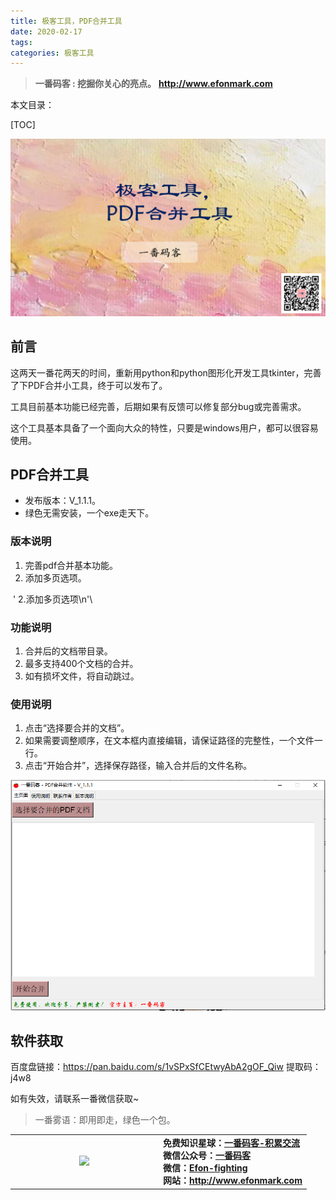 ```yaml
---
title: 极客工具，PDF合并工具
date: 2020-02-17
tags: 
categories: 极客工具
---
```


> **一番码客 : 挖掘你关心的亮点。**
> **http://www.efonmark.com**

本文目录：

[TOC]

![image-20200216182920323](2020-02-17-极客工具，PDF合并工具/image-20200216182920323.png)

<!-- more -->

## 前言

这两天一番花两天的时间，重新用python和python图形化开发工具tkinter，完善了下PDF合并小工具，终于可以发布了。

工具目前基本功能已经完善，后期如果有反馈可以修复部分bug或完善需求。

这个工具基本具备了一个面向大众的特性，只要是windows用户，都可以很容易使用。

## PDF合并工具

* 发布版本：V_1.1.1。
* 绿色无需安装，一个exe走天下。

### 版本说明

1. 完善pdf合并基本功能。
2. 添加多页选项。

​        ' 2.添加多页选项\n'\

### 功能说明

1. 合并后的文档带目录。
2. 最多支持400个文档的合并。
3. 如有损坏文件，将自动跳过。

### 使用说明

1. 点击“选择要合并的文档”。
2. 如果需要调整顺序，在文本框内直接编辑，请保证路径的完整性，一个文件一行。
3. 点击“开始合并”，选择保存路径，输入合并后的文件名称。

![image-20200216181342076](2020-02-17-极客工具，PDF合并工具/image-20200216181342076.png)

## 软件获取

百度盘链接：https://pan.baidu.com/s/1vSPxSfCEtwyAbA2gOF_Qiw 
提取码：j4w8

如有失效，请联系一番微信获取~

> 一番雾语：即用即走，绿色一个包。

<table>
<tr>
<td ><center><img src="http://www.efonmark.com/efonmark-blog/readme/guanzhu_1.jpg" width=50%></center></td>
<td width="50%" align=left><b>
    免费知识星球：<a href="http://www.efonmark.com/efonmark-blog/readme/zhishixingqiu1.png">一番码客-积累交流</a><br>
    微信公众号：<a href="http://www.efonmark.com/efonmark-blog/readme/guanzhu_1.jpg">一番码客</a><br>
    微信：<a href="http://www.efonmark.com/efonmark-blog/readme/weixin.jpg">Efon-fighting</a><br>
    网站：<a href="http://www.efonmark.com">http://www.efonmark.com</a><br></b></td>
</tr>
</table>